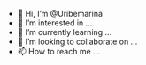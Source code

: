 - 👋 Hi, I’m @Uribemarina
- 👀 I’m interested in ...
- 🌱 I’m currently learning ...
- 💞️ I’m looking to collaborate on ...
- 📫 How to reach me ...

<!---
Uribemarina/Uribemarina is a ✨ special ✨ repository because its `README.md` (this file) appears on your GitHub profile.
You can click the Preview link to take a look at your changes.
--->

